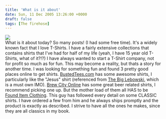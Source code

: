 ```yaml
---
title: 'What is it about'
date: Sun, 11 Dec 2005 13:26:00 +0000
draft: false
tags: [The firehose]
---
```


[![](http://www.founditemclothing.com/t-shirts/gfx/toxic-cap1.jpg)](http://www.founditemclothing.com/)  
What is it about today? So many posts! (I had some free time). It's a widely known fact that I love T-Shirts. I have a fairly extensive collections that contains shirts that I've had for half of my life (yeah, I have 15 year old T-Shirts, what of it?!?) I have always wanted to start a T-Shirt company, not for profit so much as for fun. This may become a reality, but thats a story for another time. I was looking for something fun and found 3 pretty good places online to get shirts. [BustedTees.com](http://www.bustedtees.com/) has some awesome shirts, I particularly like the "Jesus" shirt (referenced from [The Big Lebowski](http://www.imdb.com/title/tt0118715/), which is a must own IMO). [Brew City Online](http://www.brewcityonline.com/) has some great beer related shirts, I recommend picking one up. But the mother load of them all HAS to be [Found Item Clothing](http://www.founditemclothing.com/). This guy has followed every detail on some CLASSIC shirts. I have ordered a few from him and he always ships promptly and the product is exactly as described. I strive to have all the ones he makes, since they are all classics in my book.